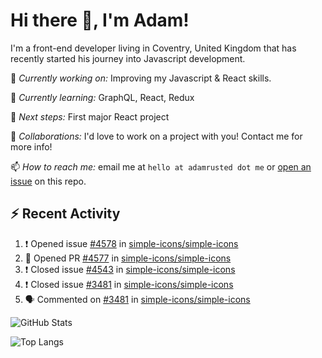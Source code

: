 # Hi there 👋, I'm Adam!

I'm a front-end developer living in Coventry, United Kingdom that has recently started his journey into Javascript development.

🔨 *Currently working on:* Improving my Javascript & React skills.

🌱 *Currently learning:* GraphQL, React, Redux

🎯 *Next steps:* First major React project

🤝 *Collaborations:* I'd love to work on a project with you! Contact me for more info!

📫 *How to reach me:* email me at `hello at adamrusted dot me` or [open an issue](https://github.com/adamrusted/adamrusted/issues/new) on this repo.

## :zap: Recent Activity
<!--START_SECTION:activity-->
1. ❗️ Opened issue [#4578](https://github.com/simple-icons/simple-icons/issues/4578) in [simple-icons/simple-icons](https://github.com/simple-icons/simple-icons)
2. 💪 Opened PR [#4577](https://github.com/simple-icons/simple-icons/pull/4577) in [simple-icons/simple-icons](https://github.com/simple-icons/simple-icons)
3. ❗️ Closed issue [#4543](https://github.com/simple-icons/simple-icons/issues/4543) in [simple-icons/simple-icons](https://github.com/simple-icons/simple-icons)
4. ❗️ Closed issue [#3481](https://github.com/simple-icons/simple-icons/issues/3481) in [simple-icons/simple-icons](https://github.com/simple-icons/simple-icons)
5. 🗣 Commented on [#3481](https://github.com/simple-icons/simple-icons/issues/3481) in [simple-icons/simple-icons](https://github.com/simple-icons/simple-icons)
<!--END_SECTION:activity-->

![GitHub Stats](https://github-readme-stats.vercel.app/api?username=adamrusted&show_icons=true&hide_rank=true&include_all_commits=true)

![Top Langs](https://github-readme-stats.vercel.app/api/top-langs?username=adamrusted)